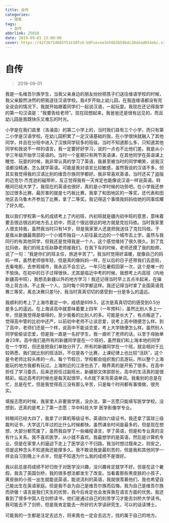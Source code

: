 ```yaml
---
title: 自传
categories:
  - 随笔
tags:
  - 自传
abbrlink: 25010
date: 2019-09-01 23:00:00
cover: https://42f2671d685f51e10fc6-b9fcecea3e50b3b59bdc28dead054ebc.ssl.cf5.rackcdn.com/illustrations/skateboard_d6or.svg
---
```


# 自传

> 2019-09-01

我是一名维吾尔族学生，当我父亲身边的朋友纷纷把孩子们送往维语学校的时候，我父亲毅然决然的把我送往汉语学校。我4岁开始上幼儿园，在我连维语都没有完全说会的情况下，我就开始跟着同学们一起说汉语，一起玩耍。我现在还记得我学的第一句汉语是：“我要告给老师”。现在回想起来，我爸爸还是很有远见的，而且幼儿园是我既快乐又难忘的时光。

小学是在我们县里（洛浦县）的第二小学上的，当时我们县有三个小学，而只有第二小学是汉语学校。在幼儿园积累了一定汉语基础的我，在小学很快就融入了其他同学，并且在分班中进入了汉族同学较多的班级。当时不知道那么多，只知道其他同学和我说不一样的语言，我一定要好好学习，说的一点也不比他们差。我是从小学三年级开始学习英语的。当时一个星期只有两节英语课，在其他同学在英语课上睡觉、玩耍的时候，我非常认真的学习了英语，我甚至被当时的同学嘲笑，说我汉语都没精通，怎么就学英语。可能是我对语言比较敏感，虽然我说的汉语不多，但其实我觉得我的汉语比别的维吾尔族同学都好。我非常喜欢英语，当时还买了盗版的迈克尔·杰克逊的磁带听，反正觉得我有一天肯定也能像说汉语一样说英语。转眼间已经大学了，我现在的英语也很好，真的是小学时候的功劳吧。在小学我还参加过很多比赛，最厉害的就是七巧板比赛，我拿了和田地区的一等奖，还代表和田地区去乌鲁木齐参加了比赛，拿了二等奖。我记得这个事情我妈妈给她的同事炫耀了好久呢。

我以我们学校第一名的成绩考上了内初班，内初班就是疆内初中班的意思，意味着要去很远很远的地方去上初中，而这个很远很远的地方就是克拉玛依。当时我家里人很支持我，虽然我当时只有14岁，但是我家里人还是把我送往了克拉玛依。于是我从新疆最南部的一个小城市独自一人前往最北边的一个城市去上学。虽然与我同行的有其他同学，但我还是觉得我是一个人，这个感觉维持了很久很久。到了克拉玛依，我们的班主任赵静老师接我们。在我下车的时候，老师还摸了我的脸颊，说了一句：“我是你们的班主任，旅途辛苦了”。我当时觉得好温暖，就像自己的妈妈一样，虽然老师很年轻，但是真的像妈妈一样，在以后的日子还带我们去逛街，去看电影，去参观城市，我永远不会忘记。一年只在暑假回家一次，这个是唯一的不愉快。在初中的日子过得很快，尤其是临近中考的时候，我想考上内高班（内地新疆高中班），我想去新疆以外的地方学习！我还记得当时早上五点半起来，在操场上背古诗。不止我一个人，当时每个同学都这样。我还记得当时拿了全国英语竞赛三等奖，离总决赛只差1分，我当时真真切切的感受到一分是多么的遥远。

我顺利的考上了上海市嘉定一中，成绩是699.5，这次是真真切切的感受到0.5分是多么的遥远。在上海读高中就意味着要上四年（一年预科），虽然比别人多上一年，但是我觉得是值得的，至少我看的比别人的多。可能是长大了，有点叛逆了，觉得高中管的比初中还严。以前初中老师不让谈恋爱，说考上高中随便怎么样。到了高中，老师们还是一个样，说高中不能谈恋爱，考上大学随便怎么样。虽然别人同学偷偷谈恋爱，但是我一直是一名好学生，我一直听了老师的话，以至于母胎单身23年。高中我们是所有的新疆同学是在一个班的，虽然我们和上海本地的同学在一个学校，但还是把我们单独分开了。所有的新疆同学在一个班，就会相对于比较熟悉，我们就比别的班活跃，不仅是各个比赛，上课纪律上也比较“活跃”，这个是令老师比较头疼的一点。每个节假日，学校都会组织我们去游玩，所以整个上海能玩的地方我都有玩过。上海附近的江浙也去了，眼界真的是开拓了很多。在高中担任了学习委员，后来还担任过副班长，新疆部文体部部长，高中的生活真的是很精彩。临近高考的时候也是每天起很早，6点就下来背英语单词。我看别的总是在忙，总是在忙，但是我觉得高三没有那么辛苦，只是每个时间都有事情做，很充实。

填报志愿的时候，我家里人非要我学医，没办法，第一志愿只能填写医学学校。没想到，还真的是考上了第一志愿：华中科技大学 医学影像学专业。

转眼间已经大四了，我拿了计算机等级证书，英语四六级证书，我还拿了篮球三级裁判证书，大学这几年过的比什么时候都快。虽然课余时间是最多的，但是现在想想，大部分都荒废了，虽然我自学了一些编程语言，学了英语，但是和专业真的没有什么关系。我不喜欢医学，从小就不喜欢。我最想学的是英语，然后是计算机专业，但是在家里人的逼迫下走上了医学这个不归路。我当时想过既来之，则安之，但是这种念头不知道我还能撑多久。我不敢说我是最刻苦的，但是我和其他同学一样会自习到晚上十点半，但是不知道为什么我的成绩不是很好。

我以前总是将成绩不好归咎于对医学没兴趣，没兴趣肯定就学不好。但是在这个暑假，我去了英国剑桥，我的很多想法都发生了改变。当看着那些黑皮肤的小孩子，黄皮肤的小孩一出生就能说英语，能说流利的英语，我就很羡慕他们，我也希望自己能出生在英语家庭。但是我不会为自己是维吾尔族而后悔，我为自己是维吾尔族而骄傲！语言是我们天生的优势，我今后肯定也会发挥我在语言方面的优势。我还看到了很多中国人在剑桥读书，他们是通过自己的刻苦学习才能去剑桥大学读书。我可能去不了剑桥，但是我肯定能去一所好的大学读研究生，可以的话读博士。

可能我的一生都是注定去远方，将来我也一定会去远方，找的属于自己的地方。

